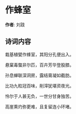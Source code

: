 # 作蜂室

**作者**: 刘跂

## 诗词内容

栽基植甓作蜂室，其阳分孔便出入。

悬窠毒螫非尔匹，百卉芳华登股膝。

孙息蝉联深洞房，露结膏凝如截肪。

比功九粒冠百味，削滓犹堪资夜光。

怜尔于人甚无负，一世分甘身独苦。

高崖熏灼弥更难，且复留连小环堵。

